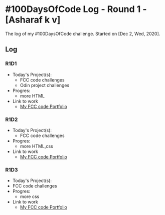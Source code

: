 # #100DaysOfCode Log - Round 1 - [Asharaf k v]

The log of my #100DaysOfCode challenge. Started on [Dec 2, Wed, 2020].

## Log

### R1D1 
* Today's Project(s):
  * FCC code challenges
  * Odin project challenges
* Progres:
  * more HTML
* Link to work
  * [My FCC code Portfolio](https://www.freecodecamp.org/asharaf)

### R1D2
* Today's Project(s):
  * FCC code challenges
* Progres:
  * more HTML,css
* Link to work
  * [My FCC code Portfolio](https://www.freecodecamp.org/asharaf)
 ### R1D3
 * Today's Project(s):
  * FCC code challenges
* Progres:
  * more css
* Link to work
  * [My FCC code Portfolio](https://www.freecodecamp.org/asharaf)
